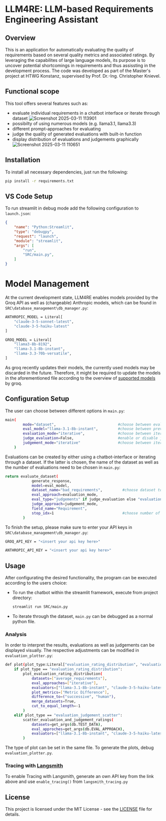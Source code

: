 # LLM4RE: LLM-based Requirements Engineering Assistant
## Overview 
This is an application for automatically evaluating the quality of requirements based on several quality metrics and associated ratings. By leveraging the capabilites of large language models, its purpose is to uncover potential shortcomings in requirements and thus assissting in the development process. The code was developed as part of the Master's project at HTWG Konstanz, supervised by Prof. Dr.-Ing. Christopher Knievel.

## Functional scope
This tool offers several features such as:
- evaluate individual requirements in a chatbot interface or iterate through dataset
  ![Screenshot 2025-03-11 113901](https://github.com/user-attachments/assets/7f60b128-d757-4133-8b2a-e27aa847388d)
- possibilty of using numerous models (e.g. llama3.1, llama3.3)
- different prompt-approaches for evaluating
- judge the quality of generated evaluations with built-in function
- display distribution of evaluations and judgements graphically
  ![Screenshot 2025-03-11 110651](https://github.com/user-attachments/assets/b65fdb0d-7963-43cd-8d3c-a66c6739f368)


## Installation
To install all necessary dependencies, just run the following:
```bash
pip install -r requirements.txt
```

## VS Code Setup
To run streamlit in debug mode add the following configuration to `launch.json`:
```json
{
    "name": "Python:Streamlit",
    "type": "debugpy",
    "request": "launch",
    "module": "streamlit",
    "args": [
        "run",
        "SRC/main.py",
    ]
}
```

# Model Management
At the current development state, LLM4RE enables models provided by the Groq API as well as (chargeable) Anthropic models, which can be found in `SRC\database_management\db_manager.py`:
```bash
ANTHROPIC_MODEL = Literal[
    "claude-3-5-sonnet-latest", 
    "claude-3-5-haiku-latest"
]

GROQ_MODEL = Literal[
    "llama3-8b-8192",
    "llama-3.1-8b-instant",
    "llama-3.3-70b-versatile",
]
```
As groq recently updates their models, the currently used models may be discarded in the future. Therefore, it might be required to update the models in the aforementioned file according to the overview of [supported models](https://console.groq.com/docs/models) by groq.

## Configuration Setup
The user can choose between different options in `main.py`:
```bash
main(
        mode="dataset",                            #choose between evaluation by chatbot or dataset
        eval_model="llama-3.1-8b-instant",         #choose between previously set large language models
        evaluation_mode="iterative",               #choose between iterative and successive mode
        judge_evaluation=False,                    #enable or disable judge evaluation
        judgement_mode="iterative"                 #choose between iterative and successive judge
    )
```
Evaluations can be created by either using a chatbot-interface or iterating through a dataset. If the latter is chosen, the name of the dataset as well as the number of evaluations need to be chosen in `main.py`:
```bash
return evaluate_dataset(
            generate_response, 
            model=eval_model,
            dataset_name="bad_requirements",         #choose dataset to be evaluated
            eval_approach=evaluation_mode,
            eval_type="judgements" if judge_evaluation else "evaluations",
            judge_approach=judgement_mode,
            field_name="Requirement",
            stop_idx=1                               #choose number of evaluations
        )
```
To finish the setup, please make sure to enter your API keys in `SRC\database_management\db_manager.py`:
```bash
GROQ_API_KEY = "<insert your api key here>"

ANTHROPIC_API_KEY = "<insert your api key here>"
```

## Usage
After configurating the desired functionality, the program can be executed according to the users choice:
- To run the chatbot within the streamlit framework, execute from project directory:
    ```bash
    streamlit run SRC/main.py
    ```
- To iterate through the dataset, `main.py` can be debugged as a normal python file.

### Analysis
In order to interpret the results, evaluations as well as judgements can be displayed visually. The respective adjustments can be modified in `evaluation_plotter.py`:

```bash
def plot(plot_type:Literal["evaluation_rating_distribution", "evaluation_judgement_scatter"]):
    if plot_type == "evaluation_rating_distribution":
        plot_evaluation_rating_distribution(
            datasets=["average_requirements"],                                 #choose dataset to be displayed
            eval_approaches=["iterative"],                                       #choose between apporaches
            evaluators=["llama-3.1-8b-instant", "claude-3-5-haiku-latest"],      #choose between evaluations by model
            plot_metrics=["Metric Difference"],                                  #choose metric to be displayed
            difference_to=("successive", "human"),                               #choose reference
            merge_datasets=True,
            cut_to_equal_length=-1
        )
    elif plot_type == "evaluation_judgement_scatter":
        scatter_evaluation_and_judgement_ratings(
            datasets=get_args(db.TEST_DATA),
            eval_approches=get_args(db.EVAL_APPROACH),
            evaluators=["llama-3.1-8b-instant", "claude-3-5-haiku-latest"]        #choose between evaluations by model
        )
```
The type of plot can be set in the same file. To generate the plots, debug `evaluation_plotter.py`.

### Tracing with [Langsmith](https://smith.langchain.com/)
To enable Tracing with Langsmith, generate an own API key from the link above and use `enable_tracing()` from `langsmith_tracing.py`

## License
This project is licensed under the MIT License - see the [LICENSE](https://github.com/SaschaHTWG/LLM_for_RE/blob/development/LICENCE) file for details.
